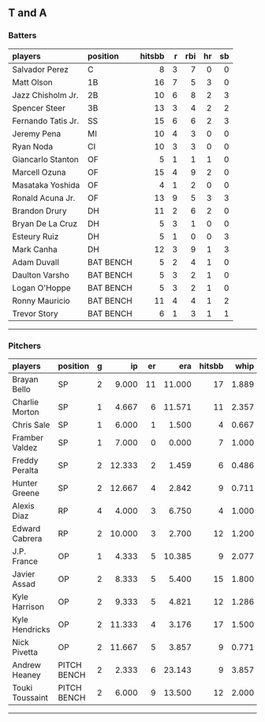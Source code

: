 ## T and A

### Batters

 
|players            |position  | hitsbb|  r| rbi| hr| sb| 
|:------------------|:---------|------:|--:|---:|--:|--:| 
|Salvador Perez     |C         |      8|  3|   7|  0|  0| 
|Matt Olson         |1B        |     16|  7|   5|  3|  0| 
|Jazz Chisholm Jr.  |2B        |     10|  6|   8|  2|  3| 
|Spencer Steer      |3B        |     13|  3|   4|  2|  2| 
|Fernando Tatis Jr. |SS        |     15|  6|   6|  2|  3| 
|Jeremy Pena        |MI        |     10|  4|   3|  0|  0| 
|Ryan Noda          |CI        |     10|  3|   3|  0|  0| 
|Giancarlo Stanton  |OF        |      5|  1|   1|  1|  0| 
|Marcell Ozuna      |OF        |     15|  4|   9|  2|  0| 
|Masataka Yoshida   |OF        |      4|  1|   2|  0|  0| 
|Ronald Acuna Jr.   |OF        |     13|  9|   5|  3|  3| 
|Brandon Drury      |DH        |     11|  2|   6|  2|  0| 
|Bryan De La Cruz   |DH        |      5|  3|   1|  0|  0| 
|Esteury Ruiz       |DH        |      5|  1|   0|  0|  3| 
|Mark Canha         |DH        |     12|  3|   9|  1|  3| 
|Adam Duvall        |BAT BENCH |      5|  2|   4|  1|  0| 
|Daulton Varsho     |BAT BENCH |      5|  3|   2|  1|  0| 
|Logan O'Hoppe      |BAT BENCH |      5|  3|   2|  1|  0| 
|Ronny Mauricio     |BAT BENCH |     11|  4|   4|  1|  2| 
|Trevor Story       |BAT BENCH |      6|  1|   3|  1|  1| 


* * *

### Pitchers

 
|players         |position    |  g|     ip| er|    era| hitsbb|  whip| so|  w| sv| 
|:---------------|:-----------|--:|------:|--:|------:|------:|-----:|--:|--:|--:| 
|Brayan Bello    |SP          |  2|  9.000| 11| 11.000|     17| 1.889| 12|  0|  0| 
|Charlie Morton  |SP          |  1|  4.667|  6| 11.571|     11| 2.357|  5|  0|  0| 
|Chris Sale      |SP          |  1|  6.000|  1|  1.500|      4| 0.667| 10|  0|  0| 
|Framber Valdez  |SP          |  1|  7.000|  0|  0.000|      7| 1.000|  5|  1|  0| 
|Freddy Peralta  |SP          |  2| 12.333|  2|  1.459|      6| 0.486| 15|  1|  0| 
|Hunter Greene   |SP          |  2| 12.667|  4|  2.842|      9| 0.711| 20|  0|  0| 
|Alexis Diaz     |RP          |  4|  4.000|  3|  6.750|      4| 1.000|  5|  1|  2| 
|Edward Cabrera  |RP          |  2| 10.000|  3|  2.700|     12| 1.200|  9|  0|  0| 
|J.P. France     |OP          |  1|  4.333|  5| 10.385|      9| 2.077|  0|  0|  0| 
|Javier Assad    |OP          |  2|  8.333|  5|  5.400|     15| 1.800| 12|  1|  0| 
|Kyle Harrison   |OP          |  2|  9.333|  5|  4.821|     12| 1.286|  5|  0|  0| 
|Kyle Hendricks  |OP          |  2| 11.333|  4|  3.176|     17| 1.500|  8|  0|  0| 
|Nick Pivetta    |OP          |  2| 11.667|  5|  3.857|      9| 0.771| 16|  0|  0| 
|Andrew Heaney   |PITCH BENCH |  2|  2.333|  6| 23.143|      9| 3.857|  4|  0|  0| 
|Touki Toussaint |PITCH BENCH |  2|  6.000|  9| 13.500|     12| 2.000|  9|  1|  0| 


* * *


